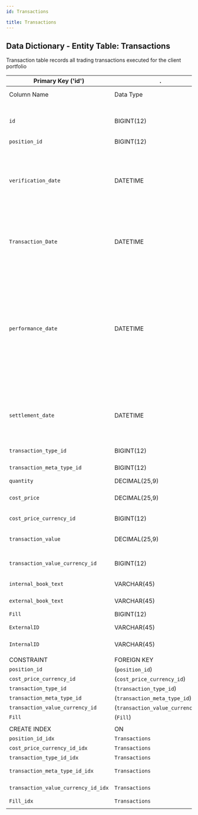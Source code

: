 ```yaml
---
id: Transactions

title: Transactions
---
```


## Data Dictionary - Entity Table: Transactions

Transaction table records all trading transactions executed for the client portfolio		


| Primary Key ('id')|.|ENGINE = InnoDB|.|.|
|---|---|---|---|---|
|Column Name|Data Type|PK Primary Key, NN-Not Null, Null|Example|Comments|
||
|`id`|BIGINT(12)|PK, NN|1|PrimaryKey-ID,(auto creates)Contains the transactions|
|`position_id` |BIGINT(12)|NOT NULL|1|ID of the position|
|`verification_date`|DATETIME|NULL|10/10/2020  12:30:00 PM|'Verification Date (Completion date of the entire trade verification process incl. confirmation, affirmation and allocation)\n'|
|`Transaction_Date`|DATETIME|NOT NULL |10/10/2020  12:30:00 PM|'Trade Date (Execution date of the trade, relevant for tax rules and holding periods)\n'|
|`performance_date`|DATETIME|NULL|10/10/2020  12:30:00 PM|'Performance Date (date from which performance should be calculated - custodians are mostly settlement oriented while most performance reporting systems are trade date oriented)\n'|
|`settlement_date`|DATETIME|NULL|10/10/2020  12:30:00 PM|'Settlement Date (relevant for brokers re funding of trades and to determine legal ownership)\n'|
|`transaction_type_id`|BIGINT(12)|NOT NULL |1|ID of the transaction type|
|`transaction_meta_type_id`|BIGINT(12)|NULL|1|ID of the meta type|
|`quantity`|DECIMAL(25,9)|NOT NULL |2000|quantity traded|
|`cost_price`|DECIMAL(25,9)|NOT NULL |12|'Average execution price for transaction'|
|`cost_price_currency_id`|BIGINT(12)|NOT NULL |1|'ID of the cost price currency'|
|`transaction_value`|DECIMAL(25,9)|NULL |24000|Transaction value in trade currency|
|`transaction_value_currency_id`|BIGINT(12)|NULL |1|Currency ID of Transaction value|
|`internal_book_text`|VARCHAR(45)|NULL |A123|Internal booking text|
|`external_book_text`|VARCHAR(45)|NULL |B123|External booking text|
|`Fill` |BIGINT(12)|NULL |1|Filling order id|
|`ExternalID`|VARCHAR(45)|NULL |1|External transaction id|
|`InternalID`|VARCHAR(45)|NULL |1|Internal transaction id|
||
|CONSTRAINT|FOREIGN KEY|REFERENCES|ON DELETE|ON UPDATE|
|`position_id`|(`position_id`)|`Position`(`id`)| NO ACTION|NO ACTION|
|`cost_price_currency_id`|(`cost_price_currency_id`)|`Currency` (`id`)| NO ACTION|NO ACTION|
|`transaction_type_id`|(`transaction_type_id`)|`Transaction_Type`(`id`)| NO ACTION|NO ACTION|
|`transaction_meta_type_id`|(`transaction_meta_type_id`)|`Transaction_Meta_Type` (`id`)| NO ACTION|NO ACTION|
|`transaction_value_currency_id`|(`transaction_value_currency_id`)|`Currency` (`id`)| NO ACTION|NO ACTION|
|`Fill`|(`Fill`)|`Fill` (`id`)| NO ACTION|NO ACTION|
||
|CREATE INDEX|ON|ASC|VISABLE|.|
|`position_id_idx`|`Transactions`|(`position_id` ASC)| VISIBLE|.|
|`cost_price_currency_id_idx`|`Transactions`|(`cost_price_currency_id` ASC)| VISIBLE|.|
|`transaction_type_id_idx`|`Transactions `|(`transaction_type_id` ASC)| VISIBLE|.|  
|`transaction_meta_type_id_idx`|`Transactions `|(`transaction_meta_type_id` ASC)| VISIBLE|.|
|`transaction_value_currency_id_idx`|`Transactions `|(`transaction_value_currency_id` ASC)| VISIBLE|.|
|`Fill_idx`|`Transactions `|(`Fill` ASC)| VISIBLE|.|  
||
